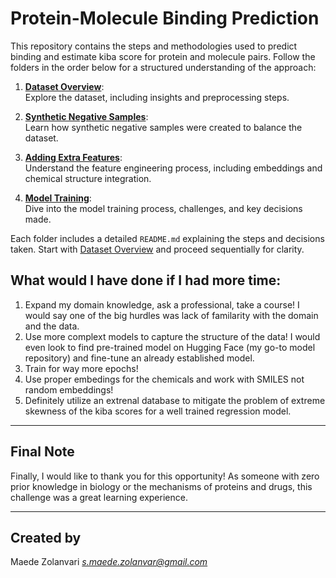 # Protein-Molecule Binding Prediction

This repository contains the steps and methodologies used to predict binding and estimate kiba score for protein and molecule pairs. Follow the folders in the order below for a structured understanding of the approach:


1. **[Dataset Overview](dataset-overview/README.md)**:  
   Explore the dataset, including insights and preprocessing steps.

2. **[Synthetic Negative Samples](synthetic-negative-samples/README.md)**:  
   Learn how synthetic negative samples were created to balance the dataset.

3. **[Adding Extra Features](create-extra-features/README.md)**:  
   Understand the feature engineering process, including embeddings and chemical structure integration.

4. **[Model Training](model-training/README.md)**:  
   Dive into the model training process, challenges, and key decisions made.

Each folder includes a detailed `README.md` explaining the steps and decisions taken. Start with [Dataset Overview](dataset-overview/README.md) and proceed sequentially for clarity.

## What would I have done if I had more time:

1. Expand my domain knowledge, ask a professional, take a course! I would say one of the big hurdles was lack of familarity with the domain and the data.
2. Use more complext models to capture the structure of the data! I would even look to find pre-trained model on Hugging Face (my go-to model repository) and fine-tune an already established model.
3. Train for way more epochs!
5. Use proper embedings for the chemicals and work with SMILES not random embeddings!
6. Definitely utilize an extrenal database to mitigate the problem of extreme skewness of the kiba scores for a well trained regression model.



---

## Final Note

Finally, I would like to thank you for this opportunity! As someone with zero prior knowledge in biology or the mechanisms of proteins and drugs, this challenge was a great learning experience.

---

## Created by
Maede Zolanvari 
*s.maede.zolanvar@gmail.com*  
